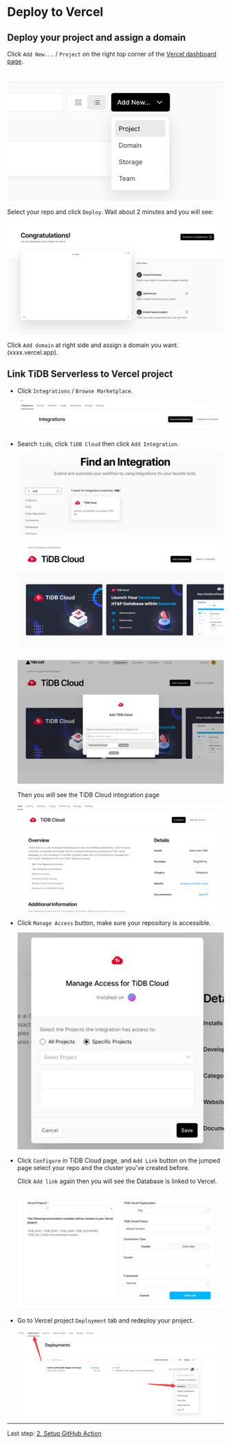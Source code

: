 # Deploy to Vercel

## Deploy your project and assign a domain

Click `Add New...` / `Project` on the right top corner of the [Vercel dashboard page](https://vercel.com/dashboard).

![add-new-project.png](images/add-new-project.png)

Select your repo and click `Deploy`. Wait about 2 minutes and you will see:

![vercel-deploy.png](images/vercel-deploy.png)

Click `Add domain` at right side and assign a domain you want. (xxxx.vercel.app).

## Link TiDB Serverless to Vercel project

- Click `Integrations` / `Browse Marketplace`.

  ![vercel-integrations-browse-marketplace.png](images/vercel-integrations-browse-marketplace.png)

- Search `tidb`, click `TiDB Cloud` then click `Add Integration`.

  ![vercel-integration-tidb.png](images/vercel-integration-tidb.png)

  ![vercel-integration-tidb-add.png](images/vercel-integration-tidb-add.png)

  ![vercel-integration-add.png](images/vercel-integration-add.png)

  Then you will see the TiDB Cloud integration page

  ![vercel-integration-tidb-configure.png](images/vercel-integration-tidb-configure.png)

- Click `Manage Access` button, make sure your repository is accessible.

  ![vercel-integration-manage-access.png](images/vercel-integration-manage-access.png)

- Click `Configure` in TiDB Cloud page, and `Add Link` button on the jumped page select your repo and the cluster you've
  created before.

  Click `Add link` again then you will see the Database is linked to Vercel.

  ![vercel-integration-tidb-add-link.png](images/vercel-integration-tidb-add-link.png)


- Go to Vercel project `Deployment` tab and redeploy your project.

  ![vercel-redeploy.png](images/vercel-redeploy.png)

---

Last step: [2. Setup GitHub Action](repo-and-action.md) 